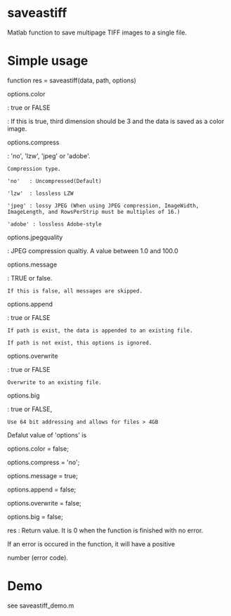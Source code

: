 # saveastiff
Matlab function to save multipage TIFF images to a single file.

# Simple usage
function res = saveastiff(data, path, options)

options.color

  : true or FALSE
  
  : If this is true, third dimension should be 3 and the data is saved as a color image.
  
options.compress

  : 'no', 'lzw', 'jpeg' or 'adobe'.
  
    Compression type.
    
    'no'   : Uncompressed(Default)
    
    'lzw'  : lossless LZW
    
    'jpeg' : lossy JPEG (When using JPEG compression, ImageWidth, ImageLength, and RowsPerStrip must be multiples of 16.)
    
    'adobe' : lossless Adobe-style
    
options.jpegquality

  : JPEG compression qualtiy. A value between 1.0 and 100.0
  
options.message

  : TRUE or false.
  
    If this is false, all messages are skipped.
    
options.append

  : true or FALSE
  
    If path is exist, the data is appended to an existing file.
    
    If path is not exist, this options is ignored.
    
options.overwrite

  : true or FALSE
  
    Overwrite to an existing file.
    
options.big

  : true or FALSE,
  
    Use 64 bit addressing and allows for files > 4GB
    

Defalut value of 'options' is

options.color = false;

options.compress = 'no';

options.message = true;

options.append = false;

options.overwrite = false;

options.big = false;


res : Return value. It is 0 when the function is finished with no error.

If an error is occured in the function, it will have a positive

number (error code).

# Demo
see saveastiff_demo.m
 
